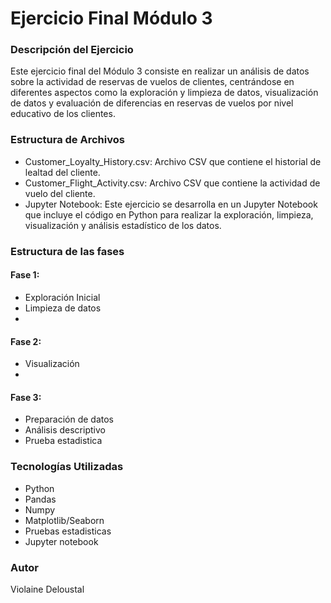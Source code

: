 # Ejercicio Final Módulo 3

### Descripción del Ejercicio

Este ejercicio final del Módulo 3 consiste en realizar un análisis de datos sobre la actividad de reservas de vuelos de clientes, centrándose en diferentes aspectos como la exploración y limpieza de datos, visualización de datos y evaluación de diferencias en reservas de vuelos por nivel educativo de los clientes.

### Estructura de Archivos

- Customer_Loyalty_History.csv: Archivo CSV que contiene el historial de lealtad del cliente.
- Customer_Flight_Activity.csv: Archivo CSV que contiene la actividad de vuelo del cliente.
- Jupyter Notebook: Este ejercicio se desarrolla en un Jupyter Notebook que incluye el código en Python para realizar la exploración, limpieza, visualización y análisis estadístico de los datos.

### Estructura de las fases

#### Fase 1:
- Exploración Inicial
- Limpieza de datos
- 
#### Fase 2:
- Visualización
- 
#### Fase 3:
- Preparación de datos
- Análisis descriptivo
- Prueba estadistica

### Tecnologías Utilizadas
- Python
- Pandas
- Numpy
- Matplotlib/Seaborn
- Pruebas estadisticas
- Jupyter notebook

### Autor
Violaine Deloustal
